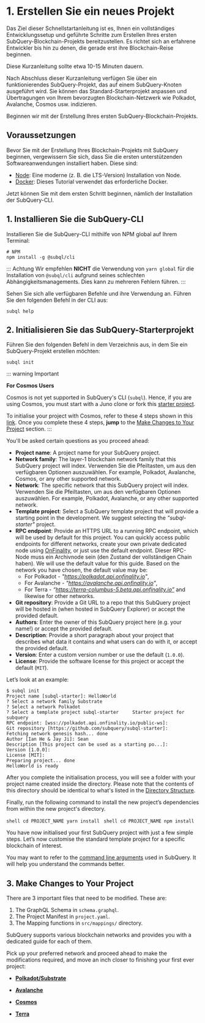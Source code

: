 # 1. Erstellen Sie ein neues Projekt

Das Ziel dieser Schnellstartanleitung ist es, Ihnen ein vollständiges Entwicklungssetup und geführte Schritte zum Erstellen Ihres ersten SubQuery-Blockchain-Projekts bereitzustellen. Es richtet sich an erfahrene Entwickler bis hin zu denen, die gerade erst ihre Blockchain-Reise beginnen.

Diese Kurzanleitung sollte etwa 10-15 Minuten dauern.

Nach Abschluss dieser Kurzanleitung verfügen Sie über ein funktionierendes SubQuery-Projekt, das auf einem SubQuery-Knoten ausgeführt wird. Sie können das Standard-Starterprojekt anpassen und Übertragungen von Ihrem bevorzugten Blockchain-Netzwerk wie Polkadot, Avalanche, Cosmos usw. indizieren.

Beginnen wir mit der Erstellung Ihres ersten SubQuery-Blockchain-Projekts.

## Voraussetzungen

Bevor Sie mit der Erstellung Ihres Blockchain-Projekts mit SubQuery beginnen, vergewissern Sie sich, dass Sie die ersten unterstützenden Softwareanwendungen installiert haben. Diese sind:

- [Node](https://nodejs.org/en/): Eine moderne (z. B. die LTS-Version) Installation von Node.
- [Docker](https://docker.com/): Dieses Tutorial verwendet das erforderliche Docker.

Jetzt können Sie mit dem ersten Schritt beginnen, nämlich der Installation der SubQuery-CLI.

## 1. Installieren Sie die SubQuery-CLI

Installieren Sie die SubQuery-CLI mithilfe von NPM global auf Ihrem Terminal:

```shell
# NPM
npm install -g @subql/cli
```

::: Achtung Wir empfehlen **NICHT** die Verwendung von `yarn global` für die Installation von `@subql/cli` aufgrund seines schlechten Abhängigkeitsmanagements. Dies kann zu mehreren Fehlern führen. :::

Sehen Sie sich alle verfügbaren Befehle und ihre Verwendung an. Führen Sie den folgenden Befehl in der CLI aus:

```shell
subql help
```

## 2. Initialisieren Sie das SubQuery-Starterprojekt

Führen Sie den folgenden Befehl in dem Verzeichnis aus, in dem Sie ein SubQuery-Projekt erstellen möchten:

```shell
subql init
```

::: warning Important

**For Cosmos Users**

Cosmos is not yet supported in SubQuery's CLI (`subql`). Hence, if you are using Cosmos, you must start with a Juno clone or fork this [starter project](https://github.com/subquery/cosmos-subql-starter).

To initialise your project with Cosmos, refer to these 4 steps shown in this [link](https://github.com/subquery/juno-subql-starter#readme). Once you complete these 4 steps, **jump** to the [Make Changes to Your Project](../quickstart/quickstart.md#_3-make-changes-to-your-project) section. :::

You'll be asked certain questions as you proceed ahead:

- **Project name**: A project name for your SubQuery project.
- **Network family**: The layer-1 blockchain network family that this SubQuery project will index. Verwenden Sie die Pfeiltasten, um aus den verfügbaren Optionen auszuwählen. For example, Polkadot, Avalanche, Cosmos, or any other supported network.
- **Network**: The specific network that this SubQuery project will index. Verwenden Sie die Pfeiltasten, um aus den verfügbaren Optionen auszuwählen. For example, Polkadot, Avalanche, or any other supported network.
- **Template project**: Select a SubQuery template project that will provide a starting point in the development. We suggest selecting the _"subql-starter"_ project.
- **RPC endpoint**: Provide an HTTPS URL to a running RPC endpoint, which will be used by default for this project. You can quickly access public endpoints for different networks, create your own private dedicated node using [OnFinality](https://app.onfinality.io), or just use the default endpoint. Dieser RPC-Node muss ein Archivnode sein (den Zustand der vollständigen Chain haben). We will use the default value for this guide. Based on the network you have chosen, the default value may be:
  - For Polkadot - _"https://polkadot.api.onfinality.io"_,
  - For Avalanche - _"https://avalanche.api.onfinality.io"_,
  - For Terra - _“https://terra-columbus-5.beta.api.onfinality.io”_ and likewise for other networks. <br/>
- **Git repository**: Provide a Git URL to a repo that this SubQuery project will be hosted in (when hosted in SubQuery Explorer) or accept the provided default.
- **Authors**: Enter the owner of this SubQuery project here (e.g. your name!) or accept the provided default.
- **Description**: Provide a short paragraph about your project that describes what data it contains and what users can do with it, or accept the provided default.
- **Version**: Enter a custom version number or use the default (`1.0.0`).
- **License**: Provide the software license for this project or accept the default (`MIT`).

Let’s look at an example:

```shell
$ subql init
Project name [subql-starter]: HelloWorld
? Select a network family Substrate
? Select a network Polkadot
? Select a template project subql-starter     Starter project for subquery
RPC endpoint: [wss://polkadot.api.onfinality.io/public-ws]:
Git repository [https://github.com/subquery/subql-starter]:
Fetching network genesis hash... done
Author [Ian He & Jay Ji]: Sean
Description [This project can be used as a starting po...]:
Version [1.0.0]:
License [MIT]:
Preparing project... done
HelloWorld is ready
```

After you complete the initialisation process, you will see a folder with your project name created inside the directory. Please note that the contents of this directory should be identical to what's listed in the [Directory Structure](../build/introduction.md#directory-structure).

Finally, run the following command to install the new project’s dependencies from within the new project's directory.

<CodeGroup> <CodeGroupItem title="YARN" active> ```shell cd PROJECT_NAME yarn install ``` </CodeGroupItem>
<CodeGroupItem title="NPM"> ```shell cd PROJECT_NAME npm install ``` </CodeGroupItem> </CodeGroup>

You have now initialised your first SubQuery project with just a few simple steps. Let’s now customise the standard template project for a specific blockchain of interest.

You may want to refer to the [command line arguments](../run_publish/references.md) used in SubQuery. It will help you understand the commands better.

## 3. Make Changes to Your Project

There are 3 important files that need to be modified. These are:

1. The GraphQL Schema in `schema.graphql`.
2. The Project Manifest in `project.yaml`.
3. The Mapping functions in `src/mappings/` directory.

SubQuery supports various blockchain networks and provides you with a dedicated guide for each of them.

Pick up your preferred network and proceed ahead to make the modifications required, and move an inch closer to finishing your first ever project:

- **[Polkadot/Substrate](../quickstart/quickstart_chains/polkadot.md)**

- **[Avalanche](../quickstart/quickstart_chains/avalanche.md)**

- **[Cosmos](../quickstart/quickstart_chains/cosmos.md)**

- **[Terra](../quickstart/quickstart_chains/terra.md)**
